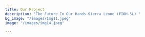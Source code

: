 ```yaml
---
title: Our Project
description: 'The Future In Our Hands-Sierra Leone (FIOH-SL) '
bg_image: "/images/1mg11.jpeg"
image: "/images/img14.jpeg"

---
```

